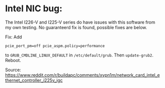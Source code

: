 # Intel NIC bug:

The Intel I226-V and I225-V series do have issues with this software from my own testing. No guaranteerd fix is found, possible fixes are below.

Fix: Add 
```
pcie_port_pm=off pcie_aspm.policy=performance
```
to `GRUB_CMDLINE_LINUX_DEFAULT` in `/etc/default/grub`. Then `update-grub2`. Reboot.

Source: https://www.reddit.com/r/buildapc/comments/xypn1m/network_card_intel_ethernet_controller_i225v_igc
